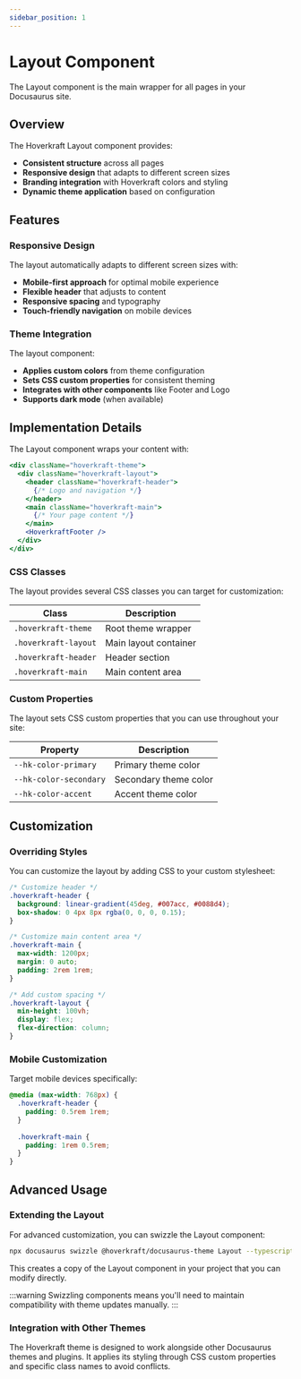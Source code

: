 ```yaml
---
sidebar_position: 1
---
```


# Layout Component

The Layout component is the main wrapper for all pages in your Docusaurus site.

## Overview

The Hoverkraft Layout component provides:

- **Consistent structure** across all pages
- **Responsive design** that adapts to different screen sizes  
- **Branding integration** with Hoverkraft colors and styling
- **Dynamic theme application** based on configuration

## Features

### Responsive Design

The layout automatically adapts to different screen sizes with:

- **Mobile-first approach** for optimal mobile experience
- **Flexible header** that adjusts to content
- **Responsive spacing** and typography
- **Touch-friendly navigation** on mobile devices

### Theme Integration

The layout component:

- **Applies custom colors** from theme configuration
- **Sets CSS custom properties** for consistent theming
- **Integrates with other components** like Footer and Logo
- **Supports dark mode** (when available)

## Implementation Details

The Layout component wraps your content with:

```jsx
<div className="hoverkraft-theme">
  <div className="hoverkraft-layout">
    <header className="hoverkraft-header">
      {/* Logo and navigation */}
    </header>
    <main className="hoverkraft-main">
      {/* Your page content */}
    </main>
    <HoverkraftFooter />
  </div>
</div>
```

### CSS Classes

The layout provides several CSS classes you can target for customization:

| Class | Description |
|-------|-------------|
| `.hoverkraft-theme` | Root theme wrapper |
| `.hoverkraft-layout` | Main layout container |
| `.hoverkraft-header` | Header section |
| `.hoverkraft-main` | Main content area |

### Custom Properties

The layout sets CSS custom properties that you can use throughout your site:

| Property | Description |
|----------|-------------|
| `--hk-color-primary` | Primary theme color |
| `--hk-color-secondary` | Secondary theme color |
| `--hk-color-accent` | Accent theme color |

## Customization

### Overriding Styles

You can customize the layout by adding CSS to your custom stylesheet:

```css title="src/css/custom.css"
/* Customize header */
.hoverkraft-header {
  background: linear-gradient(45deg, #007acc, #0088d4);
  box-shadow: 0 4px 8px rgba(0, 0, 0, 0.15);
}

/* Customize main content area */
.hoverkraft-main {
  max-width: 1200px;
  margin: 0 auto;
  padding: 2rem 1rem;
}

/* Add custom spacing */
.hoverkraft-layout {
  min-height: 100vh;
  display: flex;
  flex-direction: column;
}
```

### Mobile Customization

Target mobile devices specifically:

```css title="src/css/custom.css"
@media (max-width: 768px) {
  .hoverkraft-header {
    padding: 0.5rem 1rem;
  }
  
  .hoverkraft-main {
    padding: 1rem 0.5rem;
  }
}
```

## Advanced Usage

### Extending the Layout

For advanced customization, you can swizzle the Layout component:

```bash
npx docusaurus swizzle @hoverkraft/docusaurus-theme Layout --typescript
```

This creates a copy of the Layout component in your project that you can modify directly.

:::warning
Swizzling components means you'll need to maintain compatibility with theme updates manually.
:::

### Integration with Other Themes

The Hoverkraft theme is designed to work alongside other Docusaurus themes and plugins. It applies its styling through CSS custom properties and specific class names to avoid conflicts.